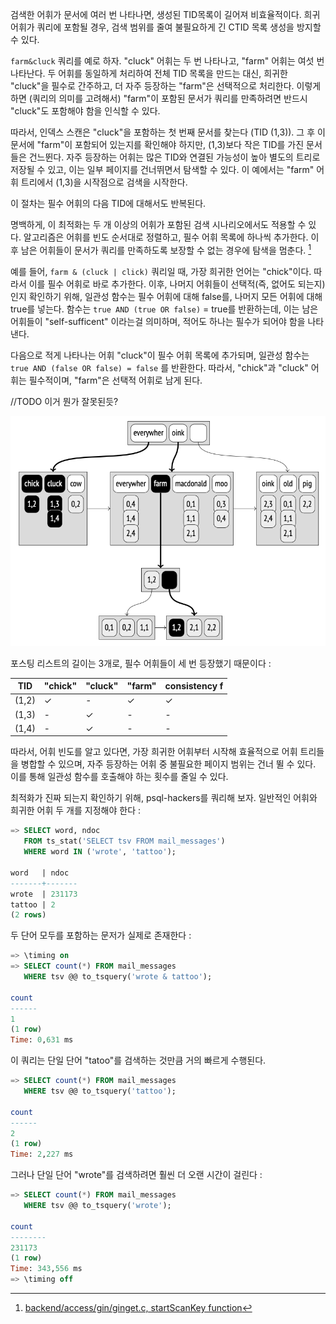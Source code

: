검색한 어휘가 문서에 여러 번 나타나면, 생성된 TID목록이 길어져 비효율적이다. 희귀 어휘가 쿼리에 포함될 경우, 검색 범위를 줄여 불필요하게 긴 CTID 목록 생성을 방지할 수 있다.

`farm&cluck` 쿼리를 예로 하자. "cluck" 어휘는 두 번 나타나고, "farm" 어휘는 여섯 번 나타난다. 두 어휘를 동일하게 처리하여 전체 TID 목록을 만드는 대신, 희귀한 "cluck"을 필수로 간주하고, 더 자주 등장하는 "farm"은 선택적으로 처리한다.
이렇게 하면 (쿼리의 의미를 고려해서)  "farm"이 포함된 문서가 쿼리를 만족하려면 반드시 "cluck"도 포함해야 함을 인식할 수 있다.

따라서, 인덱스 스캔은 "cluck"을 포함하는 첫 번째 문서를 찾는다 (TID (1,3)).
그 후 이 문서에 "farm"이 포함되어 있는지를 확인해야 하지만, (1,3)보다 작은 TID를 가진 문서들은 건느뛴다.
자주 등장하는 어휘는 많은 TID와 연결된 가능성이 높아 별도의 트리로 저장될 수 있고, 이는 일부 페이지를 건너뛰면서 탐색할 수 있다.
이 예에서는 "farm" 어휘 트리에서 (1,3)을 시작점으로 검색을 시작한다.

이 절차는 필수 어휘의 다음 TID에 대해서도 반복된다.

명백하게, 이 최적화는 두 개 이상의 어휘가 포함된 검색 시나리오에서도 적용할 수 있다.
알고리즘은 어휘를 빈도 순서대로 정렬하고, 필수 어휘 목록에 하나씩 추가한다. 이후 남은 어휘들이 문서가 쿼리를 만족하도록 보장할 수 없는 경우에 탐색을 멈춘다. [^1]

예를 들어,  `farm & (cluck | click)`  쿼리일 때, 가장 희귀한 언어는 "chick"이다. 따라서 이를 필수 어휘로 바로 추가한다. 
이후, 나머지 어휘들이 선택적(즉, 없어도 되는지)인지 확인하기 위해, 일관성 함수는 필수 어휘에 대해 false를, 나머지 모든 어휘에 대해 true를 넣는다.
함수는 `true AND (true OR false)` = true를 반환하는데, 이는 남은 어휘들이 "self-sufficent" 이라는걸 의미하며, 적어도 하나는 필수가 되어야 함을 나타낸다.

다음으로 적게 나타나는 어휘 "cluck"이 필수 어휘 목록에 추가되며, 일관성 함수는 `true AND (false OR false) = false` 를 반환한다. 따라서, "chick"과 "cluck" 어휘는 필수적이며, "farm"은 선택적 어휘로 남게 된다.

//TODO 이거 뭔가 잘못된듯?

![](image/CleanShot%20-000126.png)

포스팅 리스트의 길이는 3개로, 필수 어휘들이 세 번 등장했기 때문이다 :

|TID|"chick"|"cluck"|"farm"|consistency f|
|--|--|--|--|--|
|(1,2)|✓|-|✓|✓|
|(1,3)|-|✓|-|-|
|(1,4)|-|✓|-|-|


따라서, 어휘 빈도를 알고 있다면, 가장 희귀한 어휘부터 시작해 효율적으로 어휘 트리들을 병합할 수 있으며, 자주 등장하는 어휘 중 불필요한 페이지 범위는 건너 뛸 수 있다.
이를 통해 일관성 함수를 호출해야 하는 횟수를 줄일 수 있다.

최적화가 진짜 되는지 확인하기 위해, psql-hackers를 쿼리해 보자. 일반적인 어휘와 희귀한 어휘 두 개를 지정해야 한다 :

```sql
=> SELECT word, ndoc
   FROM ts_stat('SELECT tsv FROM mail_messages')
   WHERE word IN ('wrote', 'tattoo');

word   | ndoc
-------+-------
wrote  | 231173
tattoo | 2
(2 rows)
```

두 단어 모두를 포함하는 문저가 실제로 존재한다 :

```sql
=> \timing on
=> SELECT count(*) FROM mail_messages
   WHERE tsv @@ to_tsquery('wrote & tattoo');

count
------
1
(1 row)
Time: 0,631 ms
```

이 쿼리는 단일 단어 "tatoo"를 검색하는 것만큼 거의 빠르게 수행된다.

```sql
=> SELECT count(*) FROM mail_messages
   WHERE tsv @@ to_tsquery('tattoo');

count
------
2
(1 row)
Time: 2,227 ms
```

그러나 단일 단어 "wrote"를 검색하려면 훨씬 더 오랜 시간이 걸린다 :
```sql
=> SELECT count(*) FROM mail_messages
   WHERE tsv @@ to_tsquery('wrote');

count
--------
231173
(1 row)
Time: 343,556 ms
=> \timing off
```



[^1]:[ backend/access/gin/ginget.c, startScanKey function](https://git.postgresql.org/gitweb/?p=postgresql.git;a=blob;f=src/backend/access/gin/ginget.c;hb=REL_14_STABLE)